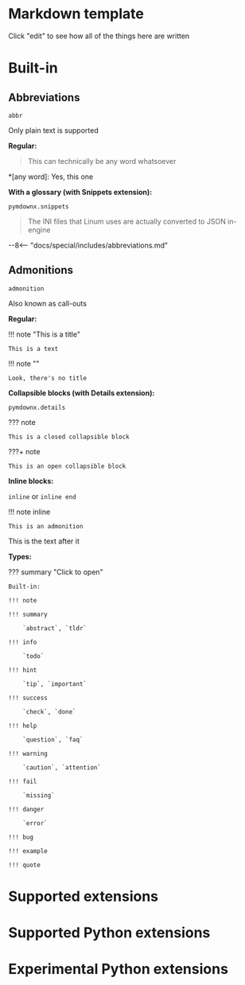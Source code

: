 # Markdown template

Click "edit" to see how all of the things here are written

# Built-in

## Abbreviations

`abbr`

Only plain text is supported

**Regular:**

> This can technically be any word whatsoever

*[any word]: Yes, this one

**With a glossary (with Snippets extension):**

`pymdownx.snippets`

> The INI files that Linum uses are actually converted to JSON in-engine

--8<-- "docs/special/includes/abbreviations.md"

## Admonitions

`admonition`

Also known as call-outs

**Regular:**

!!! note "This is a title"

    This is a text
	
!!! note ""

    Look, there's no title
	
**Collapsible blocks (with Details extension):**

`pymdownx.details`

??? note

	This is a closed collapsible block
	
???+ note

	This is an open collapsible block

**Inline blocks:**

`inline` or `inline end`

!!! note inline

	This is an admonition
	
This is the text after it

**Types:**

??? summary "Click to open"

	Built-in:

	!!! note

	!!! summary

		`abstract`, `tldr`

	!!! info

		`todo`

	!!! hint

		`tip`, `important`

	!!! success

		`check`, `done`
		
	!!! help

		`question`, `faq`
		
	!!! warning

		`caution`, `attention`
		
	!!! fail

		`missing`
		
	!!! danger

		`error`
		
	!!! bug

	!!! example

	!!! quote

# Supported extensions

# Supported Python extensions

# Experimental Python extensions